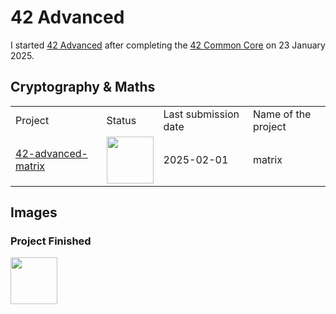 # 42 Advanced
I started <a href="https://github.com/davidmonteiro03/42-advanced">42 Advanced</a> after completing the <a href="https://github.com/davidmonteiro03/42-common-core">42 Common Core</a> on 23 January 2025.

## Cryptography & Maths
<div align="center">
    <table>
        <tr>
            <td>Project</td>
            <td>Status</td>
            <td>Last submission date</td>
            <td>Name of the project</td>
        </tr>
        <tr>
            <td>
                <a href="https://github.com/davidmonteiro03/42-advanced-matrix">42-advanced-matrix</a>
            </td>
            <td>
                <img src="https://cdn-icons-png.flaticon.com/512/845/845646.png" width="75"/>
            </td>
            <td>2025-02-01</td>
            <td>matrix</td>
        </tr>
    </table>
</div>

## Images

### Project Finished

<img src="https://cdn-icons-png.flaticon.com/512/845/845646.png" width="75"/>
